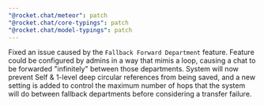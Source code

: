 ```yaml
---
"@rocket.chat/meteor": patch
"@rocket.chat/core-typings": patch
"@rocket.chat/model-typings": patch
---
```


Fixed an issue caused by the `Fallback Forward Department` feature. Feature could be configured by admins in a way that mimis a loop, causing a chat to be forwarded "infinitely" between those departments. System will now prevent Self & 1-level deep circular references from being saved, and a new setting is added to control the maximum number of hops that the system will do between fallback departments before considering a transfer failure.
